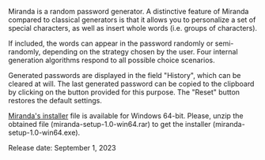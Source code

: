 ﻿Miranda is a random password generator. A distinctive feature of Miranda compared to classical generators is that it allows you to personalize a set of special characters, as well as insert whole words (i.e. groups of characters). 

If included, the words can appear in the password randomly or semi-randomly, depending on the strategy chosen by the user. 
Four internal generation algorithms respond to all possible choice scenarios. 


Generated passwords are displayed in the field "History", which can be cleared at will. 
The last generated password can be copied to the clipboard by clicking on the button provided for this purpose. 
The "Reset" button restores the default settings.


[Miranda's installer](https://drive.google.com/file/d/1gXbzSBzct_HxgM2pDJ3bL1QQY2MvPJ4k/view?usp=sharing) file is available for Windows 64-bit. Please, unzip the obtained file (miranda-setup-1.0-win64.rar) to get the installer (miranda-setup-1.0-win64.exe).

Release date: September 1, 2023
